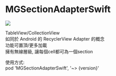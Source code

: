 # MGSectionAdapterSwift
![](https://img.shields.io/cocoapods/v/MGSectionAdapterSwift.svg?style=flat)  

TableView/CollectionView  
如同於 Android 的 RecyclerView Adapter 的概念  
功能可置頂/更多加載  
擁有無線層級, 讓每個cell都可為一個section  

使用方式:  
pod 'MGSectionAdapterSwift', '~> {version}'
